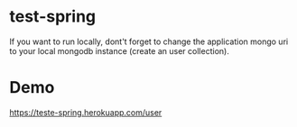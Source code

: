 # test-spring

If you want to run locally, dont't forget to change the application mongo uri to your local mongodb instance (create an user collection). 

# Demo
https://teste-spring.herokuapp.com/user
